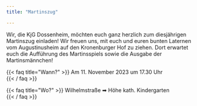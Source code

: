 ```yaml
---
title: "Martinszug"

---
```


Wir, die KjG Dossenheim, möchten euch ganz herzlich zum diesjährigen Martinszug einladen!
Wir freuen uns, mit euch und euren bunten Laternen vom Augustinusheim auf den Kronenburger Hof zu ziehen. 
Dort erwartet euch die Aufführung des Martinsspiels sowie die Ausgabe der Martinsmännchen!

{{< faq title="Wann?" >}}
Am 11. November 2023 um 17.30 Uhr  
{{< / faq >}}

{{< faq title="Wo?" >}}
Wilhelmstraße  ➡ Höhe kath. Kindergarten  
{{< / faq >}}